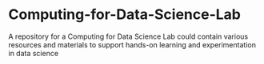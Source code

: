 # Computing-for-Data-Science-Lab
A repository for a Computing for Data Science Lab could contain various resources and materials to support hands-on learning and experimentation in data science
